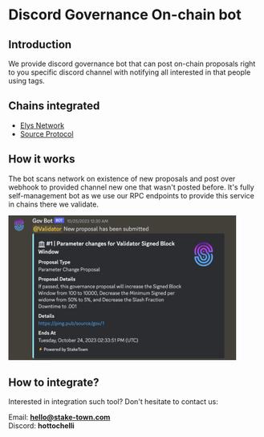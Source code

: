 # Discord Governance On-chain bot

## Introduction
We provide discord governance bot that can post on-chain proposals right to you specific discord channel with
notifying all interested in that people using tags.

## Chains integrated
* [Elys Network](/docs/testnet/elys)
* [Source Protocol](/docs/mainnet/source)

## How it works

The bot scans network on existence of new proposals and post over webhook to provided 
channel new one that wasn't posted before. It's fully self-management bot as we use our RPC 
endpoints to provide this service in chains there we validate.

<img src="../.gitbook/assets/governance-1.png" alt="on-chain proposal" width="90%"/>

## How to integrate?

Interested in integration such tool? Don't hesitate to contact us:

Email: **hello@stake-town.com**<br/>
Discord: **hottochelli**<br/>